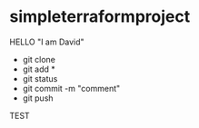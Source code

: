 # simpleterraformproject
HELLO "I am David"

- git clone
- git add *
- git status
- git commit -m "comment"
- git push

TEST

